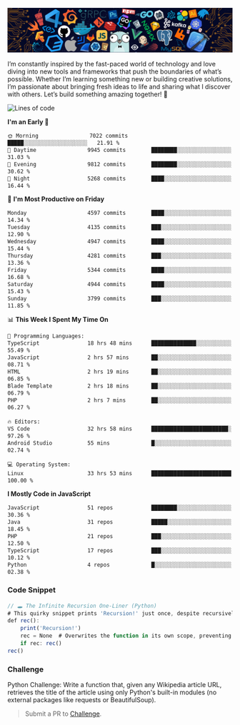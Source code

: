 ![](https://github.com/0x3EF8/0x3EF8/raw/main/images/header_.png)

I’m constantly inspired by the fast-paced world of technology and love diving into new tools and frameworks that push the boundaries of what’s possible. Whether I’m learning something new or building creative solutions, I’m passionate about bringing fresh ideas to life and sharing what I discover with others. Let’s build something amazing together! 🚀

<!--START_SECTION:header-->
![Lines of code](https://img.shields.io/badge/From%20Hello%20World%20I%27ve%20Written-23.1%20million%20lines%20of%20code-blue)

**I'm an Early 🐤** 

```text
🌞 Morning                7022 commits        █████░░░░░░░░░░░░░░░░░░░░   21.91 % 
🌆 Daytime                9945 commits        ████████░░░░░░░░░░░░░░░░░   31.03 % 
🌃 Evening                9812 commits        ████████░░░░░░░░░░░░░░░░░   30.62 % 
🌙 Night                  5268 commits        ████░░░░░░░░░░░░░░░░░░░░░   16.44 % 
```
📅 **I'm Most Productive on Friday** 

```text
Monday                   4597 commits        ████░░░░░░░░░░░░░░░░░░░░░   14.34 % 
Tuesday                  4135 commits        ███░░░░░░░░░░░░░░░░░░░░░░   12.90 % 
Wednesday                4947 commits        ████░░░░░░░░░░░░░░░░░░░░░   15.44 % 
Thursday                 4281 commits        ███░░░░░░░░░░░░░░░░░░░░░░   13.36 % 
Friday                   5344 commits        ████░░░░░░░░░░░░░░░░░░░░░   16.68 % 
Saturday                 4944 commits        ████░░░░░░░░░░░░░░░░░░░░░   15.43 % 
Sunday                   3799 commits        ███░░░░░░░░░░░░░░░░░░░░░░   11.85 % 
```


📊 **This Week I Spent My Time On** 

```text
💬 Programming Languages: 
TypeScript               18 hrs 48 mins      ██████████████░░░░░░░░░░░   55.49 % 
JavaScript               2 hrs 57 mins       ██░░░░░░░░░░░░░░░░░░░░░░░   08.71 % 
HTML                     2 hrs 19 mins       ██░░░░░░░░░░░░░░░░░░░░░░░   06.85 % 
Blade Template           2 hrs 18 mins       ██░░░░░░░░░░░░░░░░░░░░░░░   06.79 % 
PHP                      2 hrs 7 mins        ██░░░░░░░░░░░░░░░░░░░░░░░   06.27 % 

🔥 Editors: 
VS Code                  32 hrs 58 mins      ████████████████████████░   97.26 % 
Android Studio           55 mins             █░░░░░░░░░░░░░░░░░░░░░░░░   02.74 % 

💻 Operating System: 
Linux                    33 hrs 53 mins      █████████████████████████   100.00 % 
```

**I Mostly Code in JavaScript** 

```text
JavaScript               51 repos            ████████░░░░░░░░░░░░░░░░░   30.36 % 
Java                     31 repos            █████░░░░░░░░░░░░░░░░░░░░   18.45 % 
PHP                      21 repos            ███░░░░░░░░░░░░░░░░░░░░░░   12.50 % 
TypeScript               17 repos            ███░░░░░░░░░░░░░░░░░░░░░░   10.12 % 
Python                   4 repos             █░░░░░░░░░░░░░░░░░░░░░░░░   02.38 % 
```




<!--END_SECTION:header-->

<!--START_SECTION:footer-->
### Code Snippet
```js
// 🕳️ The Infinite Recursion One-Liner (Python)
# This quirky snippet prints 'Recursion!' just once, despite recursively calling itself.
def rec():
    print('Recursion!')
    rec = None  # Overwrites the function in its own scope, preventing infinite recursion
    if rec: rec()
rec()
```
### Challenge
Python Challenge: Write a function that, given any Wikipedia article URL, retrieves the title of the article using only Python's built-in modules (no external packages like requests or BeautifulSoup).
<!--END_SECTION:footer-->
> Submit a PR to [Challenge](https://github.com/mrepol742/challenge/fork).
